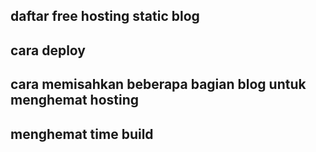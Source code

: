 ## daftar free hosting static blog
## cara deploy
## cara memisahkan beberapa bagian blog untuk menghemat hosting
## menghemat time build
